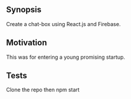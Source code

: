 ## Synopsis

Create a chat-box using React.js and Firebase.

## Motivation

This was for entering a young promising startup.

## Tests

Clone the repo then npm start

